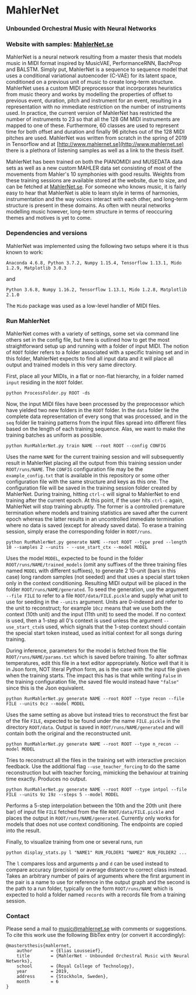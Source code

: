 # MahlerNet 
### Unbounded Orchestral Music with Neural Networks
### Website with samples: [MahlerNet.se](http://www.mahlernet.se)
MahlerNet is a neural network resulting from a master thesis that models music in MIDI format inspired by MusicVAE, PerformanceRNN, BachProp and BALSTM. Simply put, MahlerNet is a sequence to sequence model that uses a conditional variational autoencoder (C-VAE) for its latent space, conditioned on a previous unit of music to create long-term structure. MahlerNet uses a custom MIDI preprocessor that incorporates heuristics from music theory and works by modelling the properties of offset to previous event, duration, pitch and instrument for an event, resulting in a representation with no immediate restriction on the number of instruments used. In practice, the current version of MahlerNet has restricted the number of instruments to 23 so that all the 128 GM MIDI instruments are mapped to one of these. Furthermore, 60 classes are used to represent time for both offset and duration and finally 96 pitches out of the 128 MIDI pitches are used. MahlerNet was written from scratch in the spring of 2019 in Tensorflow and at [http://www.mahlernet.se](http://www.mahlernet.se) there is a plethora of listening samples as well as a link to the thesis itself.

MahlerNet has been trained on both the PIANOMIDI and MUSEDATA data sets as well as a new custom MAHLER data set consisting of most of the movements from Mahler's 10 symphonies with good results. Weights from these training sessions are available stored at the website, due to size, and can be fetched at [MahlerNet.se](http://www.mahlernet.se/files/weights.rar). For someone who knows music, it is fairly easy to hear that MahlerNet is able to learn style in terms of harmonies, instrumentation and the way voices interact with each other, and long-term structure is present in these domains. As often with neural networks modelling music however, long-term structure in terms of reoccuring themes and motives is yet to come.

### Dependencies and versions
MahlerNet was implemented using the following two setups where it is thus known to work:

```Anaconda 4.6.8, Python 3.7.2, Numpy 1.15.4, Tensorflow 1.13.1, Mido 1.2.9, Matplotlib 3.0.3```

and

```Python 3.6.8, Numpy 1.16.2, Tensorflow 1.13.1, Mido 1.2.8, Matplotlib 2.1.0```

The ```Mido``` package was used as a low-level handler of MIDI files.

### Run MahlerNet
MahlerNet comes with a variety of settings, some set via command line others set in the config file, but here is outlined how to get the most straightforward setup up and running with a folder of input MIDI. The notion of  ```ROOT``` folder refers to a folder associated with a specific training set and in this folder, MahlerNet expects to find all input data and it will place all output and trained models in this very same directory.

First, place all your MIDIs, in a flat or non-flat hierarchy, in a folder named ```input``` residing in the ```ROOT``` folder.

```python ProcessFolder.py ROOT -ds```

Now, the input MIDI files have been processed by the preprocessor which have yielded two new folders in the ```ROOT``` folder. In the ```data``` folder lie the complete data representation of every song that was processed, and in the ```seq``` folder lie training patterns from the input files spread into different files based on the length of each training sequence. Alas, we want to make the training batches as uniform as possible.

```python RunMahlerNet.py train NAME --root ROOT --config CONFIG```

Uses the name ```NAME``` for the current training session and will subsequently result in MahlerNet placing all the output from this training session under ```ROOT/runs/NAME```. The ```CONFIG``` configuration file may be the ```example_config.txt``` that is available in this repository or some other configuration file with the same structure and keys as this one. The configuration file will be saved in the training session folder created by MahlerNet. During training, hitting ```ctrl-c``` will signal to MahlerNet to end training after the current epoch. At this point, if the user hits ```ctrl-c``` again, MahlerNet will stop training abruptly. The former is a controlled premature termination where models and training statistics are saved after the current epoch whereas the latter results in an uncontrolled immediate termination where no data is saved (except for already saved data). To erase a training session, simply erase the corresponding folder in ```ROOT/runs```.

```python RunMahlerNet.py generate NAME --root ROOT --type pred --length 10 --samples 2 --units - --use_start_ctx --model MODEL```

Uses the model ```MODEL```, expected to be found in the folder ```ROOT/runs/NAME/trained_models``` (omit any suffixes of the three training files named ```MODEL``` with different suffixes), to generate 2 10-unit (bars in this case) long random samples (not seeded) and that uses a special start token only in the context conditioning. Resulting MIDI output will be placed in the folder ```ROOT/runs/NAME/generated```. To seed the generation, use the argument ```--file FILE``` to refer to a file ```ROOT/data/FILE.pickle``` and supply what unit to use for seeding in the ```--units``` argument. Units are 0-indexed and refer to the unit to reconstruct; for example ```10cz``` means that we use both the context (10th unit) and the input (11th unit) to seed the model. If no context is used, then a 1-step all 0's context is used unless the argument ```--use_start_ctx```is used, which signals that the 1-step context should contain the special start token instead, used as initial context for all songs during training.

During inference, parameters for the model is fetched from the file ```ROOT/runs/NAME/params.txt``` which is saved before training. To alter softmax temperatures, edit this file in a text editor appropriately. Notice well that it is in Json form, NOT literal Python form, as is the case with the input file given when the training starts. The impact this has is that while writing ```False``` in the training configuration file, the saved file would instead have ```"false"``` since this is the Json equivalent.

```python RunMahlerNet.py generate NAME --root ROOT --type recon --file FILE --units 0cz --model MODEL```

Uses the same setting as above but instead tries to reconstruct the first bar of the file ```FILE```, expected to be found under the name ```FILE.pickle``` in the directory ```ROOT/data```. Output is saved in ```ROOT/runs/NAME/generated``` and will contain both the original and the reconstructed unit.

```python RunMahlerNet.py generate NAME --root ROOT --type n_recon --model MODEL```

Tries to reconstruct all the files in the training set with interactive precision feedback. Use the additional flag ```--use_teacher_forcing``` to do the same reconstruction but with teacher forcing, mimicking the behaviour at training time exactly. Produces no output.

```python RunMahlerNet.py generate NAME --root ROOT --type intpol --file FILE --units 9z 19z --steps 5 --model MODEL```

Performs a 5-step interpolation between the 10th and the 20th unit (here bar) of input file ```FILE``` fetched from the file ```ROOT/data/FILE.pickle``` and places the output in ```ROOT/runs/NAME/generated```. Currently only works for models that does not use context conditioning. The endpoints are copied into the result.

Finally, to visualize training from one or several runs, run

```python display_stats.py l "NAME1" RUN_FOLDER1 "NAME2" RUN_FOLDER2 ...```

The ```l``` compares loss and arguments ```p``` and ```d``` can be used instead to compare accuracy (precision) or average distance to correct class instead. Takes an arbitrary number of pairs of arguments where the first argument in the pair is a name to use for reference in the output graph and the second is the path to a run folder, typically on the form ```ROOT/runs/NAME``` which is expected to hold a folder named ```records``` with a records file from a training session.

### Contact
Please send a mail to music@mahlernet.se with comments or suggestions. To cite this work use the following BibTex entry (or convert it accordingly):

```
@mastersthesis{mahlernet,
    author       = {Elias Lousseief}, 
    title        = {MahlerNet - Unbounded Orchestral Music with Neural Networks},
    school       = {Royal College of Technology},
    year         = 2019,
    address      = {Stockholm, Sweden},
    month        = 6
}
```
